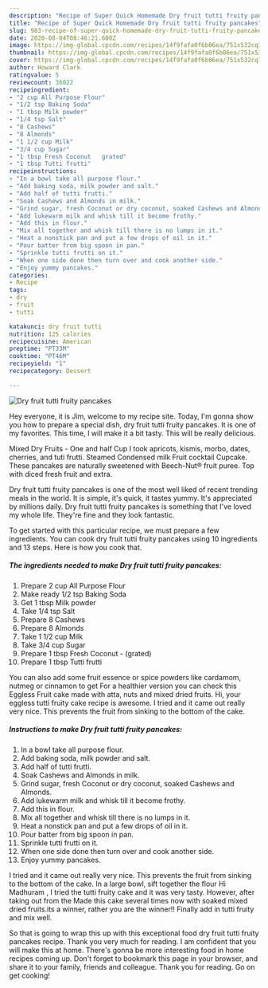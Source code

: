 ```yaml
---
description: "Recipe of Super Quick Homemade Dry fruit tutti fruity pancakes"
title: "Recipe of Super Quick Homemade Dry fruit tutti fruity pancakes"
slug: 983-recipe-of-super-quick-homemade-dry-fruit-tutti-fruity-pancakes
date: 2020-08-04T08:46:21.600Z
image: https://img-global.cpcdn.com/recipes/14f9fafa0f6b06ea/751x532cq70/dry-fruit-tutti-fruity-pancakes-recipe-main-photo.jpg
thumbnail: https://img-global.cpcdn.com/recipes/14f9fafa0f6b06ea/751x532cq70/dry-fruit-tutti-fruity-pancakes-recipe-main-photo.jpg
cover: https://img-global.cpcdn.com/recipes/14f9fafa0f6b06ea/751x532cq70/dry-fruit-tutti-fruity-pancakes-recipe-main-photo.jpg
author: Howard Clark
ratingvalue: 5
reviewcount: 36022
recipeingredient:
- "2 cup All Purpose Flour"
- "1/2 tsp Baking Soda"
- "1 tbsp Milk powder"
- "1/4 tsp Salt"
- "8 Cashews"
- "8 Almonds"
- "1 1/2 cup Milk"
- "3/4 cup Sugar"
- "1 tbsp Fresh Coconut   grated"
- "1 tbsp Tutti frutti"
recipeinstructions:
- "In a bowl take all purpose flour."
- "Add baking soda, milk powder and salt."
- "Add half of tutti frutti."
- "Soak Cashews and Almonds in milk."
- "Grind sugar, fresh Coconut or dry coconut, soaked Cashews and Almonds."
- "Add lukewarm milk and whisk till it become frothy."
- "Add this in flour."
- "Mix all together and whisk till there is no lumps in it."
- "Heat a nonstick pan and put a few drops of oil in it."
- "Pour batter from big spoon in pan."
- "Sprinkle tutti frutti on it."
- "When one side done then turn over and cook another side."
- "Enjoy yummy pancakes."
categories:
- Recipe
tags:
- dry
- fruit
- tutti

katakunci: dry fruit tutti 
nutrition: 125 calories
recipecuisine: American
preptime: "PT33M"
cooktime: "PT46M"
recipeyield: "1"
recipecategory: Dessert

---
```



![Dry fruit tutti fruity pancakes](https://img-global.cpcdn.com/recipes/14f9fafa0f6b06ea/751x532cq70/dry-fruit-tutti-fruity-pancakes-recipe-main-photo.jpg)

Hey everyone, it is Jim, welcome to my recipe site. Today, I'm gonna show you how to prepare a special dish, dry fruit tutti fruity pancakes. It is one of my favorites. This time, I will make it a bit tasty. This will be really delicious.

Mixed Dry Fruits - One and half Cup I took apricots, kismis, morbo, dates, cherries, and tuti frutti. Steamed Condensed milk Fruit cocktail Cupcake. These pancakes are naturally sweetened with Beech-Nut® fruit puree. Top with diced fresh fruit and extra.

Dry fruit tutti fruity pancakes is one of the most well liked of recent trending meals in the world. It is simple, it's quick, it tastes yummy. It's appreciated by millions daily. Dry fruit tutti fruity pancakes is something that I've loved my whole life. They're fine and they look fantastic.


To get started with this particular recipe, we must prepare a few ingredients. You can cook dry fruit tutti fruity pancakes using 10 ingredients and 13 steps. Here is how you cook that.

<!--inarticleads1-->

##### The ingredients needed to make Dry fruit tutti fruity pancakes:

1. Prepare 2 cup All Purpose Flour
1. Make ready 1/2 tsp Baking Soda
1. Get 1 tbsp Milk powder
1. Take 1/4 tsp Salt
1. Prepare 8 Cashews
1. Prepare 8 Almonds
1. Take 1 1/2 cup Milk
1. Take 3/4 cup Sugar
1. Prepare 1 tbsp Fresh Coconut -  (grated)
1. Prepare 1 tbsp Tutti frutti


You can also add some fruit essence or spice powders like cardamom, nutmeg or cinnamon to get For a healthier version you can check this Eggless Fruit cake made with atta, nuts and mixed dried fruits. Hi, your eggless tutti fruity cake recipe is awesome. I tried and it came out really very nice. This prevents the fruit from sinking to the bottom of the cake. 

<!--inarticleads2-->

##### Instructions to make Dry fruit tutti fruity pancakes:

1. In a bowl take all purpose flour.
1. Add baking soda, milk powder and salt.
1. Add half of tutti frutti.
1. Soak Cashews and Almonds in milk.
1. Grind sugar, fresh Coconut or dry coconut, soaked Cashews and Almonds.
1. Add lukewarm milk and whisk till it become frothy.
1. Add this in flour.
1. Mix all together and whisk till there is no lumps in it.
1. Heat a nonstick pan and put a few drops of oil in it.
1. Pour batter from big spoon in pan.
1. Sprinkle tutti frutti on it.
1. When one side done then turn over and cook another side.
1. Enjoy yummy pancakes.


I tried and it came out really very nice. This prevents the fruit from sinking to the bottom of the cake. In a large bowl, sift together the flour Hi Madhuram , I tried the tutti fruity cake and it was very tasty. However, after taking out from the Made this cake several times now with soaked mixed dried fruits.its a winner, rather you are the winner!! Finally add in tutti fruity and mix well. 

So that is going to wrap this up with this exceptional food dry fruit tutti fruity pancakes recipe. Thank you very much for reading. I am confident that you will make this at home. There's gonna be more interesting food in home recipes coming up. Don't forget to bookmark this page in your browser, and share it to your family, friends and colleague. Thank you for reading. Go on get cooking!
